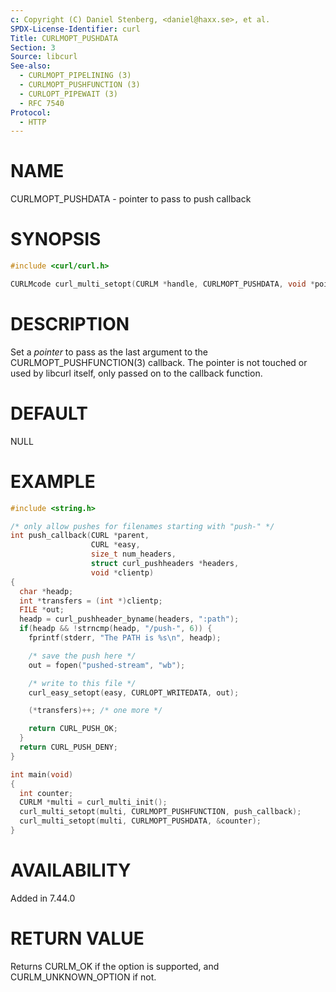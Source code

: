 ```yaml
---
c: Copyright (C) Daniel Stenberg, <daniel@haxx.se>, et al.
SPDX-License-Identifier: curl
Title: CURLMOPT_PUSHDATA
Section: 3
Source: libcurl
See-also:
  - CURLMOPT_PIPELINING (3)
  - CURLMOPT_PUSHFUNCTION (3)
  - CURLOPT_PIPEWAIT (3)
  - RFC 7540
Protocol:
  - HTTP
---
```


# NAME

CURLMOPT_PUSHDATA - pointer to pass to push callback

# SYNOPSIS

~~~c
#include <curl/curl.h>

CURLMcode curl_multi_setopt(CURLM *handle, CURLMOPT_PUSHDATA, void *pointer);
~~~

# DESCRIPTION

Set a *pointer* to pass as the last argument to the
CURLMOPT_PUSHFUNCTION(3) callback. The pointer is not touched or used by
libcurl itself, only passed on to the callback function.

# DEFAULT

NULL

# EXAMPLE

~~~c
#include <string.h>

/* only allow pushes for filenames starting with "push-" */
int push_callback(CURL *parent,
                  CURL *easy,
                  size_t num_headers,
                  struct curl_pushheaders *headers,
                  void *clientp)
{
  char *headp;
  int *transfers = (int *)clientp;
  FILE *out;
  headp = curl_pushheader_byname(headers, ":path");
  if(headp && !strncmp(headp, "/push-", 6)) {
    fprintf(stderr, "The PATH is %s\n", headp);

    /* save the push here */
    out = fopen("pushed-stream", "wb");

    /* write to this file */
    curl_easy_setopt(easy, CURLOPT_WRITEDATA, out);

    (*transfers)++; /* one more */

    return CURL_PUSH_OK;
  }
  return CURL_PUSH_DENY;
}

int main(void)
{
  int counter;
  CURLM *multi = curl_multi_init();
  curl_multi_setopt(multi, CURLMOPT_PUSHFUNCTION, push_callback);
  curl_multi_setopt(multi, CURLMOPT_PUSHDATA, &counter);
}
~~~

# AVAILABILITY

Added in 7.44.0

# RETURN VALUE

Returns CURLM_OK if the option is supported, and CURLM_UNKNOWN_OPTION if not.
